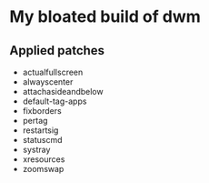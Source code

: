 # My bloated build of dwm

## Applied patches

 - actualfullscreen
 - alwayscenter
 - attachasideandbelow
 - default-tag-apps
 - fixborders
 - pertag
 - restartsig
 - statuscmd
 - systray
 - xresources
 - zoomswap
